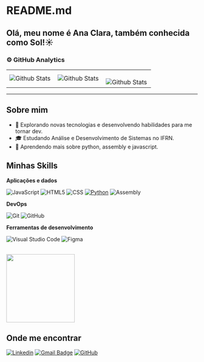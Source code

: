 # README.md
## Olá, meu nome é Ana Clara, também conhecida como Sol!☀️

### ⚙️ GitHub Analytics

<table>
  <tr>
    <td>
      <img
        align="left"
        src="https://github-readme-stats.vercel.app/api?username=Solacsn&theme=dark&hide_border=false&include_all_commits=true"
        alt="Github Stats"
      />
    </td>
    <td>
      <img
        align="left"
        src="https://github-readme-stats.vercel.app/api/top-langs/?username=Solacsn&theme=dark&hide_border=false&include_all_commits=true&count_private=true&layout=compact"
        alt="Github Stats"
      />
    </td>
    <td>
      <br />
      <img
        align="left"
        src="https://github-readme-streak-stats.herokuapp.com/?user=Solacsn&theme=dark&hide_border=false"
        alt="Github Stats"
      />
    </td>
  </tr>
</table>

--- 

## Sobre mim

- 🤔 Explorando novas tecnologias e desenvolvendo habilidades para me tornar dev.
- 🎓 Estudando Análise e Desenvolvimento de Sistemas no IFRN.
- 🌱 Aprendendo mais sobre python, assembly e javascript.

## Minhas Skills

**Aplicações e dados**

![JavaScript](https://img.shields.io/badge/-JavaScript-333333?style=flat&logo=javascript)
![HTML5](https://img.shields.io/badge/-HTML5-333333?style=flat&logo=HTML5)
![CSS](https://img.shields.io/badge/-CSS-333333?style=flat&logo=CSS3&logoColor=1572B6)
[![Python](https://img.shields.io/badge/Python-3776AB?logo=python&logoColor=fff)](#)
![Assembly](https://img.shields.io/badge/-Assembly-000?&logo=assemblyscript)


**DevOps**

![Git](https://img.shields.io/badge/-Git-333333?style=flat&logo=git)
![GitHub](https://img.shields.io/badge/-GitHub-333333?style=flat&logo=github)

**Ferramentas de desenvolvimento**

![Visual Studio Code](https://img.shields.io/badge/-Visual%20Studio%20Code-333333?style=flat&logo=visual-studio-code&logoColor=007ACC)
![Figma](https://img.shields.io/badge/-Figma-333333?style=flat&logo=figma&logoColor=007ACC)

<br/>

<a href="https://github.com/Solacsn" title="Perfil de Sol">
  <img height="180em" src="https://github-readme-stats.vercel.app/api?username=Solacsn&theme=dracula&show_icons=true" />
</a>


## Onde me encontrar

[![Linkedin](https://img.shields.io/badge/-Linkedin-blue?style=flat-square&logo=Linkedin&logoColor=white&link=www.linkedin.com/in/ana-clara-nelo-05a8a8270)](www.linkedin.com/in/ana-clara-nelo-05a8a8270)
[![Gmail Badge](https://img.shields.io/badge/-claranelopt@gmail.com-006bed?style=flat-square&logo=Gmail&logoColor=white&link=mailto:SEU-EMAIL)](mailto:claranelopt@gmail.com)
[![GitHub](https://img.shields.io/github/followers/iuricode?label=follow&style=social)]((https://github.com/Solacsn))
